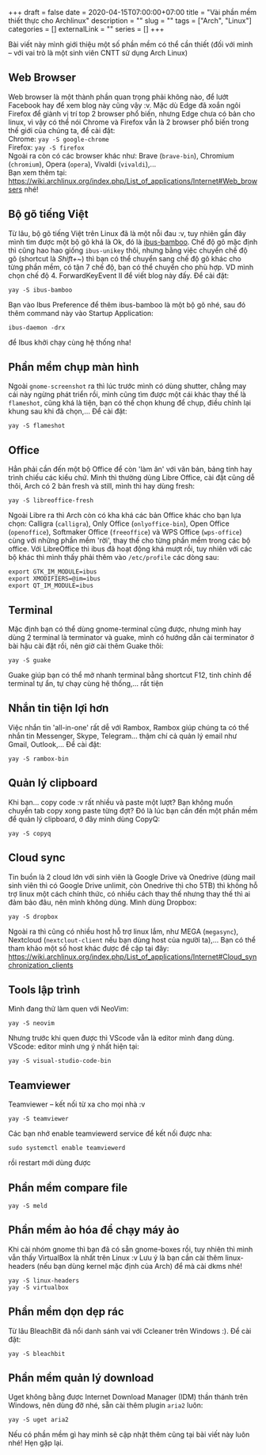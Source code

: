 +++ 
draft = false
date = 2020-04-15T07:00:00+07:00
title = "Vài phần mềm thiết thực cho Archlinux"
description = ""
slug = "" 
tags = ["Arch", "Linux"]
categories = []
externalLink = ""
series = []
+++

Bài viết này mình giới thiệu một số phần mềm có thể cần thiết (đối với mình – với vai trò là một sinh viên CNTT sử dụng Arch Linux)

## Web Browser

Web browser là một thành phần quan trọng phải không nào, để lướt Facebook hay để xem blog này cũng vậy :v. Mặc dù Edge đã xoắn ngôi Firefox để giành vị trí top 2 browser phổ biến, nhưng Edge chưa có bản cho linux, vì vậy có thể nói Chrome và Firefox vẫn là 2 browser phổ biến trong thế giới của chúng ta, để cài đặt:  
Chrome: `yay -S google-chrome`  
Firefox: `yay -S firefox`  
Ngoài ra còn có các browser khác như: Brave (`brave-bin`), Chromium (`chromium`), Opera (`opera`), Vivaldi (`vivaldi`),...  
Bạn xem thêm tại: <https://wiki.archlinux.org/index.php/List_of_applications/Internet#Web_browsers> nhé!

## Bộ gõ tiếng Việt

Từ lâu, bộ gõ tiếng Việt trên Linux đã là một nỗi đau :v, tuy nhiên gần đây mình tìm được một bộ gõ khá là Ok, đó là [ibus-bamboo](https://github.com/BambooEngine/ibus-bamboo). Chế độ gõ mặc định thì cũng hao hao giống `ibus-unikey` thôi, nhưng bằng việc chuyển chế độ gõ (shortcut là _Shift+~_) thì bạn có thể chuyển sang chế độ gõ khác cho từng phần mềm, có tận 7 chế độ, bạn có thể chuyển cho phù hợp. VD mình chọn chế độ 4. ForwardKeyEvent II để viết blog này đấy. Để cài đặt:

```shell
yay -S ibus-bamboo
```

Bạn vào Ibus Preference để thêm ibus-bamboo là một bộ gõ nhé, sau đó thêm command này vào Startup Application:

```shell
ibus-daemon -drx
```

để Ibus khởi chạy cùng hệ thống nha!

## Phần mềm chụp màn hình

Ngoài `gnome-screenshot` ra thì lúc trước mình có dùng shutter, chẳng may cái này ngừng phát triển rồi, mình cũng tìm được một cái khác thay thế là `flameshot`, cũng khá là tiện, bạn có thể chọn khung để chụp, điều chỉnh lại khung sau khi đã chọn,... Để cài đặt:

```shell
yay -S flameshot
```

## Office

Hẳn phải cần đến một bộ Office để còn 'làm ăn' với văn bản, bảng tính hay trình chiếu các kiểu chứ. Mình thì thường dùng Libre Office, cài đặt cũng dễ thôi, Arch có 2 bản fresh và still, mình thì hay dùng fresh:

```shell
yay -S libreoffice-fresh
```

Ngoài Libre ra thì Arch còn có kha khá các bản Office khác cho bạn lựa chọn: Calligra (`calligra`), Only Office (`onlyoffice-bin`), Open Office (`openoffice`), Softmaker Office (`freeoffice`) và WPS Office (`wps-office`) cùng với những phần mềm 'rời', thay thế cho từng phần mềm trong các bộ office. Với LibreOffice thì ibus đã hoạt động khá mượt rồi, tuy nhiên với các bộ khác thì mình thấy phải thêm vào `/etc/profile` các dòng sau:

```shell
export GTK_IM_MODULE=ibus
export XMODIFIERS=@im=ibus
export QT_IM_MODULE=ibus
```

## Terminal

Mặc định bạn có thể dùng gnome-terminal cũng được, nhưng mình hay dùng 2 terminal là terminator và guake, mình có hướng dẫn cài terminator ở bài hậu cài đặt rồi, nên giờ cài thêm Guake thôi:

```shell
yay -S guake
```

Guake giúp bạn có thể mở nhanh terminal bằng shortcut F12, tinh chỉnh để terminal tự ẩn, tự chạy cùng hệ thống,… rất tiện

## Nhắn tin tiện lợi hơn

Việc nhắn tin 'all-in-one' rất dễ với Rambox, Rambox giúp chúng ta có thể nhắn tin Messenger, Skype, Telegram... thậm chí cả quản lý email như Gmail, Outlook,... Để cài đặt:

```shell
yay -S rambox-bin
```

## Quản lý clipboard

Khi bạn... copy code :v rất nhiều và paste một lượt? Bạn không muốn chuyển tab copy xong paste từng đợt? Đó là lúc bạn cần đến một phần mềm để quản lý clipboard, ở đây mình dùng CopyQ:

```shell
yay -S copyq
```

## Cloud sync

Tin buồn là 2 cloud lớn với sinh viên là Google Drive và Onedrive (dùng mail sinh viên thì có Google Drive unlimit, còn Onedrive thì cho 5TB) thì không hỗ trợ linux một cách chính thức, có nhiều cách thay thế nhưng thay thế thì ai đảm bảo đâu, nên mình không dùng. Mình dùng Dropbox:

```shell
yay -S dropbox
```

Ngoài ra thì cũng có nhiều host hỗ trợ linux lắm, như MEGA (`megasync`), Nextcloud (`nextclout-client` nếu bạn dùng host của người ta),...
Bạn có thể tham khảo một số host khác được đề cập tại đây:
<https://wiki.archlinux.org/index.php/List_of_applications/Internet#Cloud_synchronization_clients>

## Tools lập trình

Mình đang thử làm quen với NeoVim:

```shell
yay -S neovim
```

Nhưng trước khi quen được thì VScode vẫn là editor mình đang dùng.
VScode: editor mình ưng ý nhất hiện tại:

```shell
yay -S visual-studio-code-bin
```

## Teamviewer

Teamviewer – kết nối từ xa cho mọi nhà :v

```shell
yay -S teamviewer
```

Các bạn nhớ enable teamviewerd service để kết nối được nha:

```shell
sudo systemctl enable teamviewerd
```

rồi restart mới dùng được

## Phần mềm compare file

```shell
yay -S meld
```

## Phần mềm ảo hóa để chạy máy ảo

Khi cài nhóm gnome thì bạn đã có sẵn gnome-boxes rồi, tuy nhiên thì mình vẫn thấy VirtualBox là nhất trên Linux :v Lưu ý là bạn cần cài thêm linux-headers (nếu bạn dùng kernel mặc định của Arch) để mà cài dkms nhé!

```shell
yay -S linux-headers
yay -S virtualbox
```

## Phần mềm dọn dẹp rác

Từ lâu BleachBit đã nổi danh sánh vai với Ccleaner trên Windows :). Để cài đặt:

```shell
yay -S bleachbit
```

## Phần mềm quản lý download

Uget không bằng được Internet Download Manager (IDM) thần thánh trên Windows, nên dùng đỡ nhé, sẵn cài thêm plugin `aria2` luôn:

```shell
yay -S uget aria2
```

Nếu có phần mềm gì hay mình sẽ cập nhật thêm cũng tại bài viết này luôn nhé! Hẹn gặp lại.
